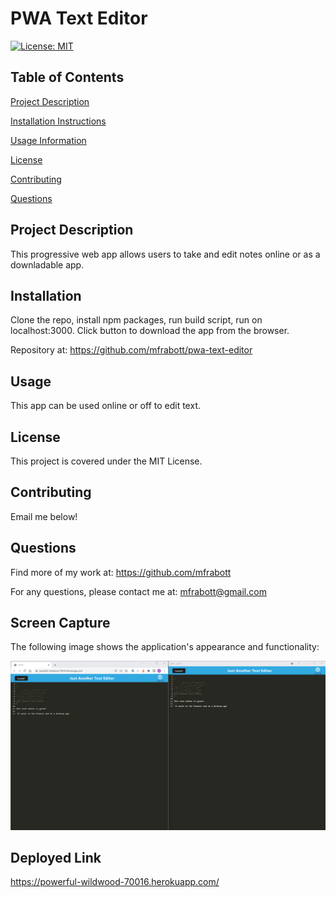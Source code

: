 # PWA Text Editor

[![License: MIT](https://img.shields.io/badge/License-MIT-yellow.svg)](https://opensource.org/licenses/MIT)

## Table of Contents

[Project Description](#Project-Description)

[Installation Instructions](#Installation)

[Usage Information](#Usage)

[License](#License)

[Contributing](#Contributing)

[Questions](#Questions)

## Project Description

This progressive web app allows users to take and edit notes online or as a downladable app.

## Installation

Clone the repo, install npm packages, run build script, run on localhost:3000. Click button to download the app from the browser.

Repository at: https://github.com/mfrabott/pwa-text-editor

## Usage

This app can be used online or off to edit text.

## License

This project is covered under the MIT License.

## Contributing

Email me below!

## Questions

Find more of my work at: https://github.com/mfrabott

For any questions, please contact me at: mfrabott@gmail.com

## Screen Capture

The following image shows the application's appearance and functionality:

![JATE with ASCII art, a logo, and a couple notes in the web browser and installed app.](./assets/Screenshot-2023-01-05-210020.png)

## Deployed Link

https://powerful-wildwood-70016.herokuapp.com/
